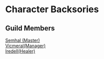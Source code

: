# Character Backsories
## Guild Members
[Semhal (Master)](/semsguild/character-backstories/semhal)  
[Vicmeral(Manager)](/semsguild/character-backstories/vicmeral)   
[Iredell(Healer)](/semsguild/character-backstories/iredell)
